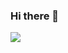 ### Hi there 👋

<!--
**Gyu-won/Gyu-won** is a ✨ _special_ ✨ repository because its `README.md` (this file) appears on your GitHub profile.

Here are some ideas to get you started:

https://en.facebookbrand.com/instagram/
- 🔭 I’m currently working on ...
- 🌱 I’m currently learning ...
- 👯 I’m looking to collaborate on ...
- 🤔 I’m looking for help with ...
- 💬 Ask me about ...
- 📫 How to reach me: ...
- 😄 Pronouns: ...
- ⚡ Fun fact: ...
-->

<a href="https://www.instagram.com/j_gyud/" target="_blank"><img src="https://img.shields.io/badge/j_gyud?style=flat-square&logo=Instagram&logoColor=white&ink=https://www.instagram.com/j_gyud/"/></a>
